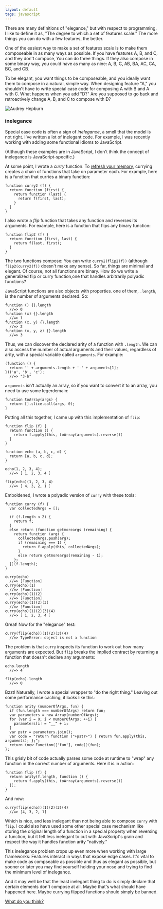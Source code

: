 ```yaml
---
layout: default
tags: javascript
---
```


There are many definitions of "elegance," but with respect to programming, I like to define it as, "The degree to which a set of features scale." The more things you can do with a few features, the better.

One of the easiest way to make a set of features scale is to make them composeable in as many ways as possible. If you have features A, B, and C, and they don't compose, You can do three things. If they also compose in some binary way, you could have as many as nine: A, B, C, AB, BA, AC, CA, BC, and CB.

To be elegant, you want things to be composeable, and you ideally want them to compose in a natural, simple way. When designing feature "A," you shouldn't have to write special case code for composing A with B and A with C. What happens when you add "D?" Are you supposed to go back and retroactively change A, B, and C to compose with D?

![Audrey Hepburn](/assets/images/audrey.jpg)

### inelegance

Special case code is often a sign of *inelegance*, a smell that the model is not right. I've written a lot of inelegant code. For example, I was recently working with adding some functional idioms to JavaScript.

(Although these examples are in JavaScript, I don't think the concept of inelegance is JavaScript-specific.)

At some point, I wrote a *curry* function. To [refresh your memory][cpa], currying creates a chain of functions that take on parameter each. For example, here is a function that curries a binary function:

    function curry2 (f) {
      return function (first) {
        return function (last) {
          return f(first, last);
        }
      }
    }

[cpa]: http://raganwald.com/2013/03/07/currying-and-partial-application.html "What's the difference between Currying and Partial Application?"

I also wrote a *flip* function that takes any function and reverses its arguments. For example, here is a function that flips any binary function:

    function flip2 (f) {
      return function (first, last) {
        return f(last, first);
      }
    }
    
The two functions compose: You can write `curry2(flip2(f))` (although `flip2(curry2(f))` doesn't make any sense). So far, things are minimal and elegant. Of course, not all functions are binary. How do we write a generalized flip or curry function,one that handles arbitrarily polyadic functions?

JavaScript functions are also objects with properties. one of them, `.length`, is the number of arguments declared. So:

    function () {}.length
      //=> 0
    function (x) {}.length
      //=> 1
    function (x, y) {}.length
      //=> 2
    function (x, y, z) {}.length
      //=> 3
      
Thus, we can discover the declared arity of a function with `.length`. We can also access the number of actual arguments and their values, regardless of arity, with a special variable called `arguments`. For example:

    (function () {
      return '' + arguments.length + '-' + arguments[1];
    })('a', 'b', 'c');
      //=> "3-b"
      
`arguments` isn't actually an array, so if you want to convert it to an array, you need to use some legerdemain:

    function toArray(args) {
      return [].slice.call(args, 0);
    }
      
Putting all this together, I came up with this implementation of `flip`:

    function flip (f) {
      return function () {
        return f.apply(this, toArray(arguments).reverse())
      }
    }
    
    function echo (a, b, c, d) {
      return [a, b, c, d];
    }
    
    echo(1, 2, 3, 4);
      //=> [ 1, 2, 3, 4 ]
      
    flip(echo)(1, 2, 3, 4)
      //=> [ 4, 3, 2, 1 ]
      
Emboldened, I wrote a polyadic version of `curry` with these tools:

    function curry (f) {
      var collectedArgs = [];
      
      if (f.length < 2) {
        return f;
      }
      else return (function getmoreargs (remaining) {
        return function (arg) {
          collectedArgs.push(arg);
          if (remaining === 1) {
            return f.apply(this, collectedArgs);
          }
          else return getmoreargs(remaining - 1);
        };
      })(f.length);
    }
    
    curry(echo)
      //=> [Function]
    curry(echo)(1)
      //=> [Function]
    curry(echo)(1)(2)
      //=> [Function]
    curry(echo)(1)(2)(3)
      //=> [Function]
    curry(echo)(1)(2)(3)(4)
      //=> [ 1, 2, 3, 4 ]
      
Great! Now for the "elegance" test:

    curry(flip(echo))(1)(2)(3)(4)
      //=> TypeError: object is not a function
      
The problem is that `curry` inspects its function to work out how many arguments are expected. But `flip` breaks the implied contract by returning a function that doesn't declare any arguments:

    echo.length
      //=> 4
      
    flip(echo).length
      //=> 0
      
Bzzt! Naturally, I wrote a special wrapper to "do the right thing." Leaving out some performance caching, it looks like this:

    function arity (numberOfArgs, fun) {
      if (fun.length === numberOfArgs) return fun;
      var parameters = new Array(numberOfArgs);
      for (var i = 0; i < numberOfArgs; ++i) {
        parameters[i] = "__" + i;
      }
      var pstr = parameters.join();
      var code = "return function ("+pstr+") { return fun.apply(this, arguments); };";
      return (new Function(['fun'], code))(fun);
    };
    
This grisly bit of code actually parses some code at runtime to "wrap" any function in the correct number of arguments. Here it is in action:

    function flip (f) {
      return arity(f.length, function () {
        return f.apply(this, toArray(arguments).reverse())
      });
    }

And now:

    curry(flip(echo))(1)(2)(3)(4)
      //=> [4, 3, 2, 1]
      
Which is nice, and less inelegant than not being able to compose `curry` with `flip`. I could also have used some other special case mechanism like storing the original length of a function in a special property when reversing a function, but it felt less inelegant to cut with JavaScript's grain and respect the way it handles function arity "natively."

This inelegance problem crops up even more when working with large frameworks: Features interact in ways that expose edge cases. It's vital to make code as compseable as possible and thus as elegant as possible, but sooner or later you may find yourself holding your nose and trying to find the minimum level of inelegance.

And it may well be that the least inelegant thing to do is simply declare that certain elements don't compose at all. Maybe that's what should have happened here. Maybe currying flipped functions should simply be banned.

[What do you think?](http://www.reddit.com/r/javascript/comments/1e0gzp/inelegance/ "Discuss on /r/javascript")